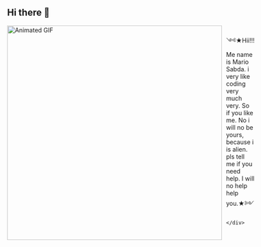 ## Hi there 👋

<div style="display: flex; align-items: center;">
    <img src="https://user-images.githubusercontent.com/74038190/225813708-98b745f2-7d22-48cf-9150-083f1b00d6c9.gif" alt="Animated GIF" style="width: 500px; margin-right: 10px; align-items: center;">
    <div>
        ༺★Hii!!! Me name is Mario Sabda. i very like coding very much very. So if you like me. No i will no be yours, because i is alien.
        pls tell me if you need help. I will no help help you.★༻

    </div>
</div>


<!--
**mariosabda/mariosabda** is a ✨ _special_ ✨ repository because its `README.md` (this file) appears on your GitHub profile.

Here are some ideas to get you started:

- 🔭 I’m currently working on ...
- 🌱 I’m currently learning ...
- 👯 I’m looking to collaborate on ...
- 🤔 I’m looking for help with ...
- 💬 Ask me about ...
- 📫 How to reach me: ...
- 😄 Pronouns: ...
- ⚡ Fun fact: ...
-->
